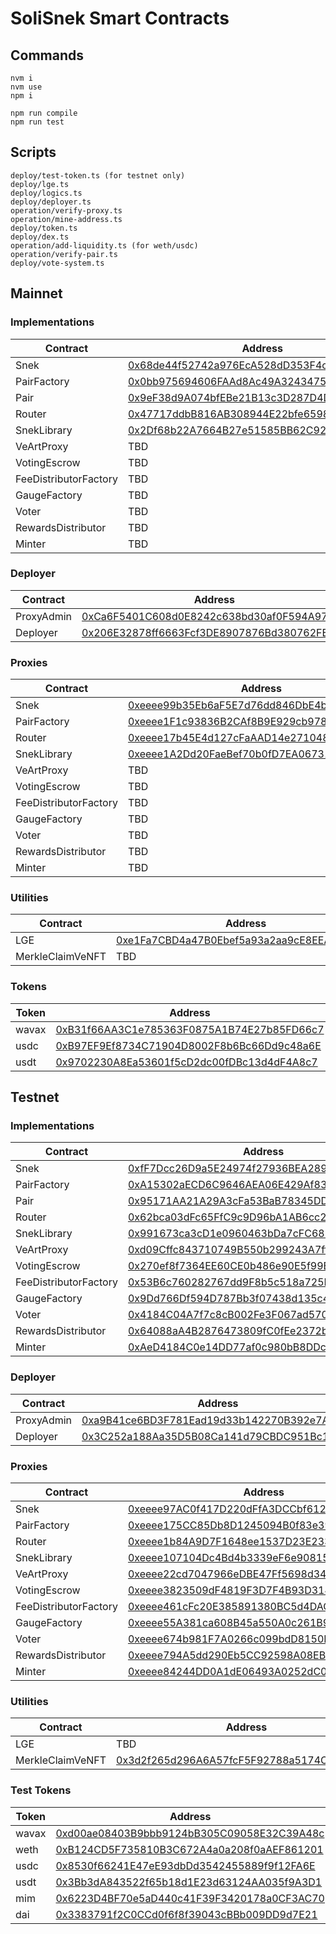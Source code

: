 # SoliSnek Smart Contracts

## Commands

```
nvm i
nvm use
npm i

npm run compile
npm run test
```

## Scripts

```
deploy/test-token.ts (for testnet only)
deploy/lge.ts
deploy/logics.ts
deploy/deployer.ts
operation/verify-proxy.ts
operation/mine-address.ts
deploy/token.ts
deploy/dex.ts
operation/add-liquidity.ts (for weth/usdc)
operation/verify-pair.ts
deploy/vote-system.ts
```

## Mainnet

### Implementations

| Contract              | Address                                                                                                                    |
| --------------------- | -------------------------------------------------------------------------------------------------------------------------- |
| Snek                  | [0x68de44f52742a976EcA528dD353F4cF7FC4e09a8](https://snowtrace.io/address/0x68de44f52742a976EcA528dD353F4cF7FC4e09a8#code) |
| PairFactory           | [0x0bb975694606FAAd8Ac49A32434751090DF5a464](https://snowtrace.io/address/0x0bb975694606FAAd8Ac49A32434751090DF5a464#code) |
| Pair                  | [0x9eF38d9A074bfEBe21B13c3D287D4D82C3976280](https://snowtrace.io/address/0x9eF38d9A074bfEBe21B13c3D287D4D82C3976280#code) |
| Router                | [0x47717ddbB816AB308944E22bfe6598Bf8a5Cb998](https://snowtrace.io/address/0x47717ddbB816AB308944E22bfe6598Bf8a5Cb998#code) |
| SnekLibrary           | [0x2Df68b22A7664B27e51585BB62C927a20c9E921A](https://snowtrace.io/address/0x2Df68b22A7664B27e51585BB62C927a20c9E921A#code) |
| VeArtProxy            | TBD                                                                                                                        |
| VotingEscrow          | TBD                                                                                                                        |
| FeeDistributorFactory | TBD                                                                                                                        |
| GaugeFactory          | TBD                                                                                                                        |
| Voter                 | TBD                                                                                                                        |
| RewardsDistributor    | TBD                                                                                                                        |
| Minter                | TBD                                                                                                                        |

### Deployer

| Contract   | Address                                                                                                                    |
| ---------- | -------------------------------------------------------------------------------------------------------------------------- |
| ProxyAdmin | [0xCa6F5401C608d0E8242c638bd30af0F594A97118](https://snowtrace.io/address/0xCa6F5401C608d0E8242c638bd30af0F594A97118#code) |
| Deployer   | [0x206E32878ff6663Fcf3DE8907876Bd380762FE25](https://snowtrace.io/address/0x206E32878ff6663Fcf3DE8907876Bd380762FE25#code) |

### Proxies

| Contract              | Address                                                                                                                            |
| --------------------- | ---------------------------------------------------------------------------------------------------------------------------------- |
| Snek                  | [0xeeee99b35Eb6aF5E7d76dd846DbE4bcc0c60cA1d](https://testnet.snowtrace.io/address/0xeeee99b35Eb6aF5E7d76dd846DbE4bcc0c60cA1d#code) |
| PairFactory           | [0xeeee1F1c93836B2CAf8B9E929cb978c35d46657E](https://testnet.snowtrace.io/address/0xeeee99b35Eb6aF5E7d76dd846DbE4bcc0c60cA1d#code) |
| Router                | [0xeeee17b45E4d127cFaAAD14e2710489523ADB4d8](https://testnet.snowtrace.io/address/0xeeee99b35Eb6aF5E7d76dd846DbE4bcc0c60cA1d#code) |
| SnekLibrary           | [0xeeee1A2Dd20FaeBef70b0fD7EA0673127c0366F2](https://testnet.snowtrace.io/address/0xeeee99b35Eb6aF5E7d76dd846DbE4bcc0c60cA1d#code) |
| VeArtProxy            | TBD                                                                                                                                |
| VotingEscrow          | TBD                                                                                                                                |
| FeeDistributorFactory | TBD                                                                                                                                |
| GaugeFactory          | TBD                                                                                                                                |
| Voter                 | TBD                                                                                                                                |
| RewardsDistributor    | TBD                                                                                                                                |
| Minter                | TBD                                                                                                                                |

### Utilities

| Contract         | Address                                                                                                                    |
| ---------------- | -------------------------------------------------------------------------------------------------------------------------- |
| LGE              | [0xe1Fa7CBD4a47B0Ebef5a93a2aa9cE8EEA2694e59](https://snowtrace.io/address/0xe1Fa7CBD4a47B0Ebef5a93a2aa9cE8EEA2694e59#code) |
| MerkleClaimVeNFT | TBD                                                                                                                        |

### Tokens

| Token | Address                                                                                                                    |
| ----- | -------------------------------------------------------------------------------------------------------------------------- |
| wavax | [0xB31f66AA3C1e785363F0875A1B74E27b85FD66c7](https://snowtrace.io/address/0xB31f66AA3C1e785363F0875A1B74E27b85FD66c7#code) |
| usdc  | [0xB97EF9Ef8734C71904D8002F8b6Bc66Dd9c48a6E](https://snowtrace.io/address/0xB97EF9Ef8734C71904D8002F8b6Bc66Dd9c48a6E#code) |
| usdt  | [0x9702230A8Ea53601f5cD2dc00fDBc13d4dF4A8c7](https://snowtrace.io/address/0x9702230A8Ea53601f5cD2dc00fDBc13d4dF4A8c7#code) |

## Testnet

### Implementations

| Contract              | Address                                                                                                                            |
| --------------------- | ---------------------------------------------------------------------------------------------------------------------------------- |
| Snek                  | [0xfF7Dcc26D9a5E24974f27936BEA2895532F373a5](https://testnet.snowtrace.io/address/0xfF7Dcc26D9a5E24974f27936BEA2895532F373a5#code) |
| PairFactory           | [0xA15302aECD6C9646AEA06E429Af83d0DFD358501](https://testnet.snowtrace.io/address/0xA15302aECD6C9646AEA06E429Af83d0DFD358501#code) |
| Pair                  | [0x95171AA21A29A3cFa53BaB78345DD939fBb19802](https://testnet.snowtrace.io/address/0x95171AA21A29A3cFa53BaB78345DD939fBb19802#code) |
| Router                | [0x62bca03dFc65FfC9c9D96bA1AB6cc2135eFF6b52](https://testnet.snowtrace.io/address/0x62bca03dFc65FfC9c9D96bA1AB6cc2135eFF6b52#code) |
| SnekLibrary           | [0x991673ca3cD1e0960463bDa7cFC688C2867c080F](https://testnet.snowtrace.io/address/0x991673ca3cD1e0960463bDa7cFC688C2867c080F#code) |
| VeArtProxy            | [0xd09Cffc843710749B550b299243A7ff84b462fd1](https://testnet.snowtrace.io/address/0xd09Cffc843710749B550b299243A7ff84b462fd1#code) |
| VotingEscrow          | [0x270ef8f7364EE60CE0b486e90E5f99Bc2eb9Ea96](https://testnet.snowtrace.io/address/0x270ef8f7364EE60CE0b486e90E5f99Bc2eb9Ea96#code) |
| FeeDistributorFactory | [0x53B6c760282767dd9F8b5c518a725B91Dc906428](https://testnet.snowtrace.io/address/0x53B6c760282767dd9F8b5c518a725B91Dc906428#code) |
| GaugeFactory          | [0x9Dd766Df594D787Bb3f07438d135c4C42d31E4dF](https://testnet.snowtrace.io/address/0x9Dd766Df594D787Bb3f07438d135c4C42d31E4dF#code) |
| Voter                 | [0x4184C04A7f7c8cB002Fe3F067ad570dBfbF64d75](https://testnet.snowtrace.io/address/0x4184C04A7f7c8cB002Fe3F067ad570dBfbF64d75#code) |
| RewardsDistributor    | [0x64088aA4B2876473809fC0fEe2372b554226fe09](https://testnet.snowtrace.io/address/0x64088aA4B2876473809fC0fEe2372b554226fe09#code) |
| Minter                | [0xAeD4184C0e14DD77af0c980bB8DDcA8f0715A581](https://testnet.snowtrace.io/address/0xAeD4184C0e14DD77af0c980bB8DDcA8f0715A581#code) |

### Deployer

| Contract   | Address                                                                                                                            |
| ---------- | ---------------------------------------------------------------------------------------------------------------------------------- |
| ProxyAdmin | [0xa9B41ce6BD3F781Ead19d33b142270B392e7A5e2](https://testnet.snowtrace.io/address/0xa9B41ce6BD3F781Ead19d33b142270B392e7A5e2#code) |
| Deployer   | [0x3C252a188Aa35D5B08Ca141d79CBDC951Bc160F0](https://testnet.snowtrace.io/address/0x3C252a188Aa35D5B08Ca141d79CBDC951Bc160F0#code) |

### Proxies

| Contract              | Address                                                                                                                            |
| --------------------- | ---------------------------------------------------------------------------------------------------------------------------------- |
| Snek                  | [0xeeee97AC0f417D220dFfA3DCCbf6121C53541513](https://testnet.snowtrace.io/address/0xeeee97AC0f417D220dFfA3DCCbf6121C53541513#code) |
| PairFactory           | [0xeeee175CC85Db8D1245094B0f83e39b0128a8D6B](https://testnet.snowtrace.io/address/0xeeee175CC85Db8D1245094B0f83e39b0128a8D6B#code) |
| Router                | [0xeeee1b84A9D7F1648ee1537D23E233283B042FA1](https://testnet.snowtrace.io/address/0xeeee1b84A9D7F1648ee1537D23E233283B042FA1#code) |
| SnekLibrary           | [0xeeee107104Dc4Bd4b3339eF6e9081572ac015DF4](https://testnet.snowtrace.io/address/0xeeee107104Dc4Bd4b3339eF6e9081572ac015DF4#code) |
| VeArtProxy            | [0xeeee22cd7047966eDBE47Ff5698d34159C953cCF](https://testnet.snowtrace.io/address/0xeeee22cd7047966eDBE47Ff5698d34159C953cCF#code) |
| VotingEscrow          | [0xeeee3823509dF4819F3D7F4B93D314e9a2fc8d9f](https://testnet.snowtrace.io/address/0xeeee3823509dF4819F3D7F4B93D314e9a2fc8d9f#code) |
| FeeDistributorFactory | [0xeeee461cFc20E385891380BC5d4DACc258ff50F5](https://testnet.snowtrace.io/address/0xeeee461cFc20E385891380BC5d4DACc258ff50F5#code) |
| GaugeFactory          | [0xeeee55A381ca608B45a550A0c261B9ADa9C645f5](https://testnet.snowtrace.io/address/0xeeee55A381ca608B45a550A0c261B9ADa9C645f5#code) |
| Voter                 | [0xeeee674b981F7A0266c099bdD8150B137996cC31](https://testnet.snowtrace.io/address/0xeeee674b981F7A0266c099bdD8150B137996cC31#code) |
| RewardsDistributor    | [0xeeee794A5dd290Eb5CC92598A08EB61fE6D5f261](https://testnet.snowtrace.io/address/0xeeee794A5dd290Eb5CC92598A08EB61fE6D5f261#code) |
| Minter                | [0xeeee84244DD0A1dE06493A0252dC02A238C04988](https://testnet.snowtrace.io/address/0xeeee84244DD0A1dE06493A0252dC02A238C04988#code) |

### Utilities

| Contract         | Address                                                                                                                            |
| ---------------- | ---------------------------------------------------------------------------------------------------------------------------------- |
| LGE              | TBD                                                                                                                                |
| MerkleClaimVeNFT | [0x3d2f265d296A6A57fcF5F92788a5174C1dbf93A5](https://testnet.snowtrace.io/address/0x3d2f265d296A6A57fcF5F92788a5174C1dbf93A5#code) |

### Test Tokens

| Token | Address                                                                                                                            |
| ----- | ---------------------------------------------------------------------------------------------------------------------------------- |
| wavax | [0xd00ae08403B9bbb9124bB305C09058E32C39A48c](https://testnet.snowtrace.io/address/0xd00ae08403B9bbb9124bB305C09058E32C39A48c#code) |
| weth  | [0xB124CD5F735810B3C672A4a0a208f0aAEF861201](https://testnet.snowtrace.io/address/0xB124CD5F735810B3C672A4a0a208f0aAEF861201#code) |
| usdc  | [0x8530f66241E47eE93dbDd3542455889f9f12FA6E](https://testnet.snowtrace.io/address/0x8530f66241E47eE93dbDd3542455889f9f12FA6E#code) |
| usdt  | [0x3Bb3dA843522f65b18d1E23d63124AA035f9A3D1](https://testnet.snowtrace.io/address/0x3Bb3dA843522f65b18d1E23d63124AA035f9A3D1#code) |
| mim   | [0x6223D4BF70e5aD440c41F39F3420178a0CF3AC70](https://testnet.snowtrace.io/address/0x6223D4BF70e5aD440c41F39F3420178a0CF3AC70#code) |
| dai   | [0x3383791f2C0CCd0f6f8f39043cBBb009DD9d7E21](https://testnet.snowtrace.io/address/0x3383791f2C0CCd0f6f8f39043cBBb009DD9d7E21#code) |

